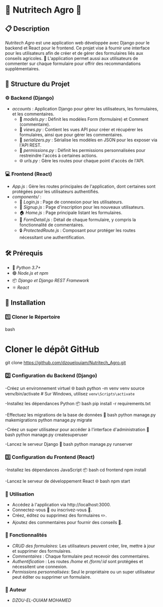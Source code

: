 # 🌾 Nutritech Agro 🌾

## 📋 Description
*Nutritech Agro* est une application web développée avec Django pour le backend et React pour le frontend. Ce projet vise à fournir une interface pour les utilisateurs afin de créer et de gérer des formulaires liés aux conseils agricoles. 🌱 L'application permet aussi aux utilisateurs de commenter sur chaque formulaire pour offrir des recommandations supplémentaires.

## 📂 Structure du Projet

### ⚙️ Backend (Django)
- *accounts* : Application Django pour gérer les utilisateurs, les formulaires, et les commentaires.
  - 📝 *models.py* : Définit les modèles Form (formulaire) et Comment (commentaire).
  - 👀 *views.py* : Contient les vues API pour créer et récupérer les formulaires, ainsi que pour gérer les commentaires.
  - 🔄 *serializers.py* : Sérialise les modèles en JSON pour les exposer via l'API REST.
  - 🔐 *permissions.py* : Définit les permissions personnalisées pour restreindre l'accès à certaines actions.
  - 🌐 *urls.py* : Gère les routes pour chaque point d'accès de l'API.

### 💻 Frontend (React)
- *App.js* : Gère les routes principales de l'application, dont certaines sont protégées pour les utilisateurs authentifiés.
- *components/* :
  - 🔑 *Login.js* : Page de connexion pour les utilisateurs.
  - 📝 *Signup.js* : Page d'inscription pour les nouveaux utilisateurs.
  - 🏠 *Home.js* : Page principale listant les formulaires.
  - 📄 *FormDetail.js* : Détail de chaque formulaire, y compris la fonctionnalité de commentaires.
  - 🔒 *ProtectedRoute.js* : Composant pour protéger les routes nécessitant une authentification.

## 🛠️ Prérequis
- 🐍 *Python 3.7+*
- 🟢 *Node.js et npm*
- 📦 *Django et Django REST Framework*
- ⚛️ *React*

## 🚀 Installation

### 1️⃣ Cloner le Répertoire
bash
# Cloner le dépôt GitHub
git clone https://github.com/dzouelouiam/Nutritech_Agro.git


### 2️⃣ Configuration du Backend (Django)
 -Créez un environnement virtuel 🌐
bash
python -m venv venv
source venv/bin/activate  # Sur Windows, utilisez `venv\Scripts\activate`

 -Installez les dépendances Python 📦
bash
pip install -r requirements.txt


 -Effectuez les migrations de la base de données 📅
bash
python manage.py makemigrations
python manage.py migrate


 -Créez un super utilisateur pour accéder à l'interface d'administration 🔐
bash
python manage.py createsuperuser


 -Lancez le serveur Django 🚀
bash
python manage.py runserver


### 3️⃣ Configuration du Frontend (React)
 -Installez les dépendances JavaScript 📦
bash
cd frontend
npm install


 -Lancez le serveur de développement React 🌐
bash
npm start


### 📌 Utilisation
  - Accédez à l'application via http://localhost:3000.
  - Connectez-vous 🔑 ou inscrivez-vous 📝.
  - Créez, éditez ou supprimez des formulaires ✏️.
  - Ajoutez des commentaires pour fournir des conseils 💬.

### 🎯 Fonctionnalités
  - *CRUD des formulaires*: Les utilisateurs peuvent créer, lire, mettre à jour et supprimer des formulaires.
  - *Commentaires* : Chaque formulaire peut recevoir des commentaires.
  - *Authentification* : Les routes */home* et */form/:id* sont protégées et nécessitent une connexion.
  - *Permissions personnalisées*: Seul le propriétaire ou un super utilisateur peut éditer ou supprimer un formulaire.

### 👤 Auteur
 - *DZOU-EL-OUIAM MOHAMED*
